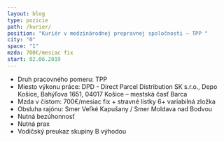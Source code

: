 ```yaml
---
layout: blog
type: pozicie
path: /kurier/
position: "Kuriér v medzinárodnej prepravnej spoločnosti – TPP "
city: "0"
space: "1"
mzda: 700€/mesiac fix
start: 02.06.2019
---
```

* Druh pracovného pomeru: TPP
* Miesto výkonu práce: DPD - Direct Parcel Distribution SK s.r.o., Depo Košice, Bahýľova 1651, 04017 Košice – mestská časť Barca
* Mzda v čistom: 700€/mesiac fix + stravné lístky 6+ variabilná zložka
* Obsluha rajónu: Smer Veľké Kapušany / Smer Moldava nad Bodvou
* Nutná bezúhonnosť
* Nutná prax
* Vodičský preukaz skupiny B výhodou
